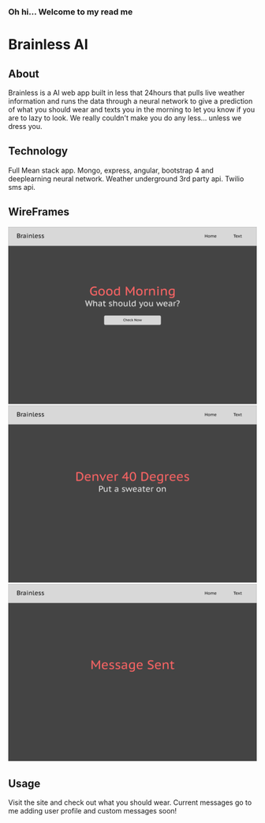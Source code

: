 ### Oh hi... Welcome to my read me

# Brainless AI


## About
Brainless is a AI web app built in less that 24hours that pulls live weather information and 
runs the data through a neural network to give a prediction of what you should wear and texts you in the morning to let you know if you are to lazy to look. We really couldn't make you do any less... unless we dress you.

## Technology
Full Mean stack app. Mongo, express, angular, bootstrap 4 and deeplearning neural network. Weather underground 3rd party api. Twilio sms api.

## WireFrames

<img width="600" alt="WireFrames" src="/mockups/Desktop1.png">
<img width="600" alt="WireFrames" src="/mockups/Desktop2.png">
<img width="600" alt="WireFrames" src="/mockups/Desktop3.png">

## Usage
Visit the site and check out what you should wear. Current messages go to me adding user profile and custom messages soon!


